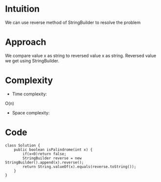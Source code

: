 # Intuition
<!-- Describe your first thoughts on how to solve this problem. -->
We can use reverse method of StringBuilder to resolve the problem
# Approach
<!-- Describe your approach to solving the problem. -->
We compare value x as string to reversed value x as string. Reversed value we get using StringBuilder.

# Complexity
- Time complexity:
<!-- Add your time complexity here, e.g. $$O(n)$$ -->
O(n)
- Space complexity:
<!-- Add your space complexity here, e.g. $$O(n)$$ -->

# Code
```
class Solution {
    public boolean isPalindrome(int x) {
        if(x<0)return false;
        StringBuilder reverse = new StringBuilder().append(x).reverse();
        return String.valueOf(x).equals(reverse.toString());
    }
}
```